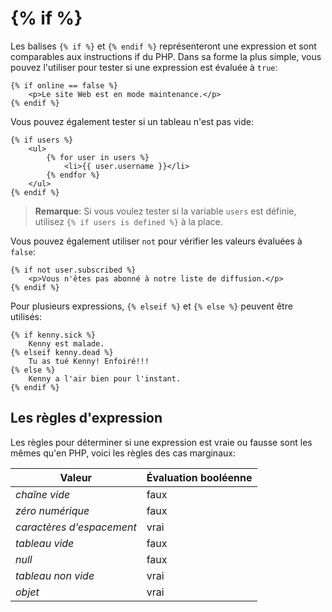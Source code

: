 # {% if %}

Les balises `{% if %}` et `{% endif %}` représenteront une expression et sont comparables aux instructions if du PHP. Dans sa forme la plus simple, vous pouvez l'utiliser pour tester si une expression est évaluée à `true`:

    {% if online == false %}
        <p>Le site Web est en mode maintenance.</p>
    {% endif %}

Vous pouvez également tester si un tableau n'est pas vide:

    {% if users %}
        <ul>
            {% for user in users %}
                <li>{{ user.username }}</li>
            {% endfor %}
        </ul>
    {% endif %}

> **Remarque**: Si vous voulez tester si la variable `users` est définie, utilisez `{% if users is defined %}` à la place.

Vous pouvez également utiliser `not` pour vérifier les valeurs évaluées à `false`:

    {% if not user.subscribed %}
        <p>Vous n'êtes pas abonné à notre liste de diffusion.</p>
    {% endif %}

Pour plusieurs expressions, `{% elseif %}` et `{% else %}` peuvent être utilisés:

    {% if kenny.sick %}
        Kenny est malade.
    {% elseif kenny.dead %}
        Tu as tué Kenny! Enfoiré!!!
    {% else %}
        Kenny a l'air bien pour l'instant.
    {% endif %}

## Les règles d'expression

Les règles pour déterminer si une expression est vraie ou fausse sont les mêmes qu'en PHP, voici les règles des cas marginaux:

| Valeur                    | Évaluation booléenne |
| ------------------------- | -------------------- |
| _chaîne vide_             | faux                 |
| _zéro numérique_          | faux                 |
| _caractères d'espacement_ | vrai                 |
| _tableau vide_            | faux                 |
| _null_                    | faux                 |
| _tableau non vide_        | vrai                 |
| _objet_                   | vrai                 |
